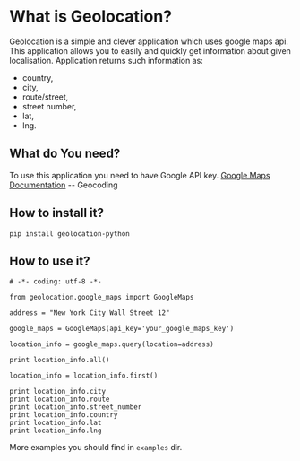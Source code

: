 What is Geolocation?
=====================
Geolocation is a simple and clever application which uses google maps api.
This application allows you to easily and quickly get information about given localisation.
Application returns such information as: 

* country, 
* city, 
* route/street, 
* street number,
* lat, 
* lng.


What do You need?
-----------------
To use this application you need to have Google API key.
    [Google Maps Documentation](https://developers.google.com/maps/documentation/geocoding/) -- Geocoding


How to install it?
-------------------
    pip install geolocation-python


How to use it?
-----------------------
    # -*- coding: utf-8 -*-
    
    from geolocation.google_maps import GoogleMaps
    
    address = "New York City Wall Street 12"

    google_maps = GoogleMaps(api_key='your_google_maps_key')

    location_info = google_maps.query(location=address)

    print location_info.all()

    location_info = location_info.first()

    print location_info.city
    print location_info.route
    print location_info.street_number
    print location_info.country
    print location_info.lat
    print location_info.lng
    
More examples you should find in `examples` dir.